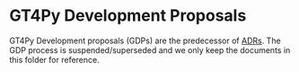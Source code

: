 # GT4Py Development Proposals

GT4Py Development proposals (GDPs) are the predecessor of [ADRs](../../../README.md). The GDP process is suspended/superseded and we only keep the documents in this folder for reference.
